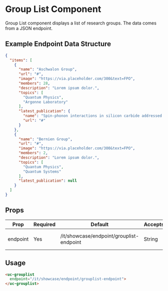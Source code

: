 # Group List Component

Group List component displays a list of research groups. The data comes from a JSON endpoint.

## Example Endpoint Data Structure
```json
{
  "items": [
    {
      "name": "Aschwalon Group",
      "url": "#",
      "image": "https://via.placeholder.com/300&text=FPO",
      "members": 28,
      "description": "Lorem ipsum dolor.",
      "topics": [
        "Quantum Physics",
        "Argonne Laboratory"
      ],
      "latest_publication": {
        "name": "Spin-phonon interactions in silicon carbide addressed by Gaussian acoustics",
        "url": "#"
      }
    },
    {
      "name": "Bernien Group",
      "url": "#",
      "image": "https://via.placeholder.com/300&text=FPO",
      "members": 2,
      "description": "Lorem ipsum dolor.",
      "topics": [
        "Quantum Physics",
        "Quantum Systems"
      ],
      "latest_publication": null
    }
  ]
}
```

## Props
| Prop     | Required | Default                                           | Accepts | Notes                              |
|----------|----------|---------------------------------------------------|---------|------------------------------------|
| endpoint | Yes      | /it/showcase/endpoint/grouplist-endpoint          | String  | URL to the API endpoint            |


## Usage

```html
<uc-grouplist
  endpoint="/it/showcase/endpoint/grouplist-endpoint">
</uc-grouplist>
```
